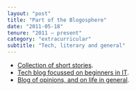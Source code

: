 ```yaml
---
layout: "post"
title: "Part of the Blogosphere"
date: "2011-05-18"
tenure: "2011 – present"
category: "extracurricular"
subtitle: "Tech, literary and general"
---
```


- [Collection of short stories](https://ramiyer.me).
- [Tech blog focussed on beginners in IT](http://tyro.ramiyer.me).
- [Blog of opinions, and on life in general](http://blog.ramiyer.me).
